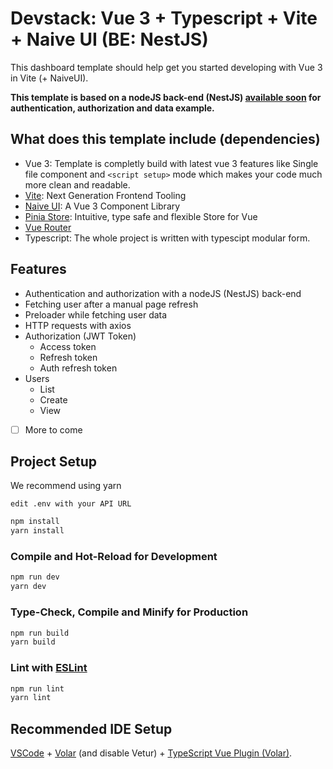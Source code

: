 # Devstack: Vue 3 + Typescript + Vite + Naive UI (BE: NestJS)

This dashboard template should help get you started developing with Vue 3 in Vite (+ NaiveUI). 

**This template is based on a nodeJS back-end (NestJS) [available soon]() for authentication, authorization and data example.**

## What does this template include (dependencies)

- Vue 3: Template is completly build with latest vue 3 features like Single file component and  `<script setup>` mode which makes your code much more clean and readable.
- [Vite](https://github.com/vitejs/vite): Next Generation Frontend Tooling
- [Naive UI](https://github.com/TuSimple/naive-ui): A Vue 3 Component Library
- [Pinia Store](https://github.com/vuejs/pinia): Intuitive, type safe and flexible Store for Vue
- [Vue Router](https://github.com/vuejs/router) 
- Typescript: The whole project is written with typescipt modular form.

## Features

- Authentication and authorization with a nodeJS (NestJS) back-end
- Fetching user after a manual page refresh
- Preloader while fetching user data
- HTTP requests with axios
- Authorization (JWT Token)
  - Access token
  - Refresh token
  - Auth refresh token
- Users
    - List
    - Create
    - View

- [ ] More to come

## Project Setup
We recommend using yarn

``
edit .env with your API URL
``

```sh
npm install
yarn install
```

### Compile and Hot-Reload for Development

```sh
npm run dev
yarn dev
```

### Type-Check, Compile and Minify for Production

```sh
npm run build
yarn build
```

### Lint with [ESLint](https://eslint.org/)

```sh
npm run lint
yarn lint
```

## Recommended IDE Setup

[VSCode](https://code.visualstudio.com/) + [Volar](https://marketplace.visualstudio.com/items?itemName=johnsoncodehk.volar) (and disable Vetur) + [TypeScript Vue Plugin (Volar)](https://marketplace.visualstudio.com/items?itemName=johnsoncodehk.vscode-typescript-vue-plugin).
